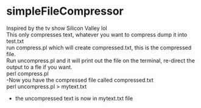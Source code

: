 # simpleFileCompressor
Inspired by the tv show Silicon Valley lol <br />
This only compresses text, whatever you want to compress dump it into test.txt <br /> run compress.pl which will create compressed.txt, this is the compressed file. <br /> Run uncompress.pl and it will print out the file on the terminal, re-direct the output to a fle if you want.<br />
perl compress.pl <br />
-Now you have the compressed file called compressed.txt <br />
perl uncompress.pl > mytext.txt <br />
- the uncompressed text is now in mytext.txt file
